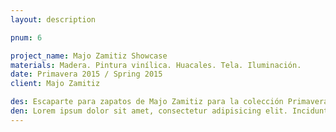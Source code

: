 ```yaml
---
layout: description

pnum: 6

project_name: Majo Zamitiz Showcase
materials: Madera. Pintura vinílica. Huacales. Tela. Iluminación.
date: Primavera 2015 / Spring 2015
client: Majo Zamitiz

des: Escaparte para zapatos de Majo Zamitiz para la colección Primavera – Verano 2015. Se elaboró una maqueta y diseño de escaparate.
den: Lorem ipsum dolor sit amet, consectetur adipisicing elit. Incidunt, iusto molestiae possimus sint dignissimos! Laudantium, dolore, vel, sint, labore optio perferendis illo dolorum similique soluta eum cupiditate assumenda consequatur maiores.
---
```

